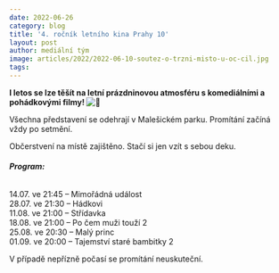 ```yaml
---
date: 2022-06-26
category: blog
title: '4. ročník letního kina Prahy 10'
layout: post
author: mediální tým
image: articles/2022/2022-06-10-soutez-o-trzni-misto-u-oc-cil.jpg
tags:
---
```


**I letos se lze těšít na letní prázdninovou atmosféru s komediálními a pohádkovými filmy!  ![🙂](https://s.w.org/images/core/emoji/11.2.0/svg/1f642.svg)** 

Všechna představení se odehrají v Malešickém parku. Promítání začíná vždy po setmění.

Občerstvení na místě zajištěno. Stačí si jen vzít s sebou deku.

###### **Program:**

14.07. ve 21:45 – Mimořádná událost  
28.07. ve 21:30 – Hádkovi  
11.08. ve 21:00 – Střídavka  
18.08. ve 21:00 – Po čem muži touží 2  
25.08. ve 20:30 – Malý princ  
01.09. ve 20:00 – Tajemství staré bambitky 2

V případě nepřízně počasí se promítání neuskuteční.
